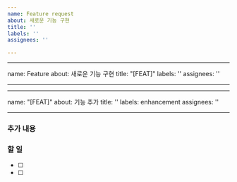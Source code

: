 ```yaml
---
name: Feature request
about: 새로운 기능 구현
title: ''
labels: ''
assignees: ''

---
```


---
name: Feature
about: 새로운 기능 구현
title: "[FEAT]"
labels: ''
assignees: ''

---

---
name: "[FEAT]"
about: 기능 추가
title: ''
labels: enhancement
assignees: ''

---

### 추가 내용

### 할 일
- [ ]
- [ ]
